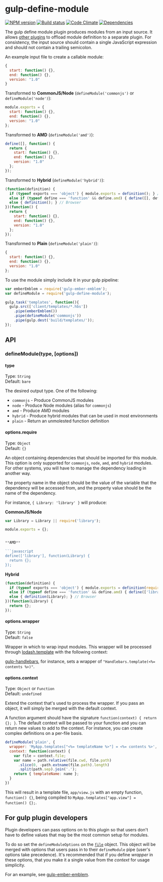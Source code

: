 # gulp-define-module

[![NPM version][npm-image]][npm-url] [![Build status][travis-image]][travis-url] [![Code Climate][codeclimate-image]][codeclimate-url] [![Dependencies][david-image]][david-url]

The gulp define module plugin produces modules from an input source. It allows
[other plugins](https://github.com/wbyoung/gulp-ember-emblem) to offload module definition
to a separate plugin. For consistency, the input source should contain a single JavaScript
expression and should not contain a trailing semicolon.

An example input file to create a callable module:

```javascript
{
  start: function() {},
  end: function() {},
  version: "1.0"
}
```

Transformed to **CommonJS/Node** (`defineModule('commonjs')` or `defineModule('node')`):

```javascript
module.exports = {
  start: function() {},
  end: function() {},
  version: "1.0"
};
```

Transformed to **AMD** (`defineModule('amd')`):

```javascript
define([], function() {
  return {
    start: function() {},
    end: function() {},
    version: "1.0"
  };
});
```

Transformed to **Hybrid** (`defineModule('hybrid')`):

```javascript
(function(definition) {
  if (typeof exports === 'object') { module.exports = definition(); } // CommonJS
  else if (typeof define === 'function' && define.amd) { define([], definition); } // AMD
  else { definition(); } // Browser
})(function() {
  return {
    start: function() {},
    end: function() {},
    version: "1.0"
  };
});
```

Transformed to **Plain** (`defineModule('plain')`):

```javascript
{
  start: function() {},
  end: function() {},
  version: "1.0"
};
```

To use the module simply include it in your gulp pipeline:

```javascript
var emberEmblem = require('gulp-ember-emblem');
var defineModule = require('gulp-define-module');

gulp.task('templates', function(){
  gulp.src(['client/templates/*.hbs'])
    .pipe(emberEmblem())
    .pipe(defineModule('commonjs'))
    .pipe(gulp.dest('build/templates/'));
});
```


## API

### defineModule(type, [options])

#### type
Type: `String`  
Default: `bare`

The desired output type. One of the following:

* `commonjs` - Produce CommonJS modules
* `node` - Produce Node modules (alias for `commonjs`)
* `amd` - Produce AMD modules
* `hybrid` - Produce hybrid modules that can be used in most environments
* `plain` - Return an unmolested function definition


#### options.require

Type: `Object`  
Default: `{}`

An object containing dependencies that should be imported for this module. This option is only
supported for `commonjs`, `node`, `amd`, and `hybrid` modules. For other systems, you will have
to manage the dependency loading in another way.

The property name in the object should be the value of the variable that the
dependency will be accessed from, and the property value should be the name
of the dependency.

For instance, `{ Library: 'library' }` will produce:

**CommonJS/Node**

```javascript
var Library = Library || require('library');

module.exports = {};


**AMD**

```javascript
define(['library'], function(Library) {
  return {};
});
```

**Hybrid**

```javascript
(function(definition) {
  if (typeof exports === 'object') { module.exports = definition(require('library')); } // CommonJS
  else if (typeof define === 'function' && define.amd) { define(['library'], definition); } // AMD
  else { definition(Library); } // Browser
})(function(Library) {
  return {};
});
```



#### options.wrapper

Type: `String`  
Default: `false`

Wrapper in which to wrap input modules. This wrapper will be processed
through [lodash.template] with the following context:

[gulp-handlebars], for instance, sets a wrapper of `"Handlebars.template(<%= contents %>)"`.

#### options.context

Type: `Object` or `Function`  
Default: `undefined`

Extend the context that's used to process the wrapper. If you pass an object, it will simply
be merged with the default context.

A function argument should have the signature `function(context) { return {}; }`. The
default context will be passed to your function and you can return new values to add
to the context. For instance, you can create complex definitions on a per-file basis.

```js
defineModule('plain', {
  wrapper: 'MyApp.templates["<%= templateName %>"] = <%= contents %>',
  context: function(context) {
    var file = context.file;
    var name = path.relative(file.cwd, file.path)
      .slice(0, -path.extname(file.path).length)
      .split(path.sep).join('.');
    return { templateName: name };
  }
})
```

This will result in a template file, `app/view.js` with an empty function, `function() {}`, being compiled to
`MyApp.templates["app.view"] = function() {};`.


## For gulp plugin developers

Plugin developers can pass options on to this plugin so that users don't have to define
values that may be the most common setup for modules.

To do so set the `defineModuleOptions` on the [`file`](https://github.com/gulpjs/gulp-util#new-fileobj)
object. This object will be merged with options that users pass in to their `defineModule` pipe
(user's options take precedence). It's recommended that if you define _wrapper_ in these options,
that you make it a single value from the _context_ for usage simplicity.

For an example, see [gulp-ember-emblem].


[travis-url]: http://travis-ci.org/wbyoung/gulp-define-module
[travis-image]: https://secure.travis-ci.org/wbyoung/gulp-define-module.png?branch=master
[npm-url]: https://npmjs.org/package/gulp-define-module
[npm-image]: https://badge.fury.io/js/gulp-define-module.png
[codeclimate-image]: https://codeclimate.com/github/wbyoung/gulp-define-module.png
[codeclimate-url]: https://codeclimate.com/github/wbyoung/gulp-define-module
[david-image]: https://david-dm.org/wbyoung/gulp-define-module.png?theme=shields.io
[david-url]: https://david-dm.org/wbyoung/gulp-define-module

[gulp-define-module]: https://github.com/wbyoung/gulp-define-module
[gulp-handlebars]: https://github.com/lazd/gulp-handlebars
[gulp-ember-emblem]: https://github.com/wbyoung/gulp-ember-emblem
[lodash.template]: http://lodash.com/docs#template
